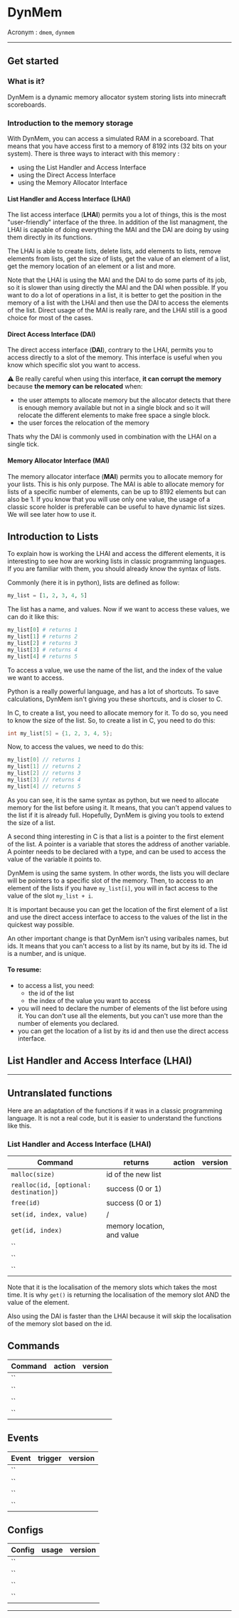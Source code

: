 # DynMem

Acronym : `dmem`, `dynmem`

---

## Get started


### What is it?
DynMem is a dynamic memory allocator system storing lists into minecraft scoreboards. 


### Introduction to the memory storage

With DynMem, you can access a simulated RAM in a scoreboard. That means that you have access first to a memory of 8192 ints (32 bits on your system). There is three ways to interact with this memory :
- using the List Handler and Access Interface
- using the Direct Access Interface
- using the Memory Allocator Interface

#### List Handler and Access Interface (LHAI)

The list access interface (**LHAI**) permits you a lot of things, this is the most "user-friendly" interface of the three. In addition of the list managment, the LHAI is capable of doing everything the MAI and the DAI are doing by using them directly in its functions.

The LHAI is able to create lists, delete lists, add elements to lists, remove elements from lists, get the size of lists, get the value of an element of a list, get the memory location of an element or a list and more.

Note that the LHAI is using the MAI and the DAI to do some parts of its job, so it is slower than using directly the MAI and the DAI when possible. If you want to do a lot of operations in a list, it is better to get the position in the memory of a list with the LHAI and then use the DAI to access the elements of the list. Direct usage of the MAI is really rare, and the LHAI still is a good choice for most of the cases.


#### Direct Access Interface (DAI)

The direct access interface (**DAI**), contrary to the LHAI, permits you to access directly to a slot of the memory. This interface is useful when you know which specific slot you want to access. 

⚠️ Be really careful when using this interface, **it can corrupt the memory** because **the memory can be relocated** when:
- the user attempts to allocate memory but the allocator detects that there is enough memory available but not in a single block and so it will relocate the different elements to make free space a single block.
- the user forces the relocation of the memory

Thats why the DAI is commonly used in combination with the LHAI on a single tick.


#### Memory Allocator Interface (MAI)

The memory allocator interface (**MAI**) permits you to allocate memory for your lists. This is his only purpose. The MAI is able to allocate memory for lists of a specific number of elements, can be up to 8192 elements but can also be 1. If you know that you will use only one value, the usage of a classic score holder is preferable can be useful to have dynamic list sizes. We will see later how to use it.


## Introduction to Lists

To explain how is working the LHAI and access the different elements, it is interesting to see how are working lists in classic programming languages. If you are familiar with them, you should already know the syntax of lists.

Commonly (here it is in python), lists are defined as follow:
```python
my_list = [1, 2, 3, 4, 5]
```
The list has a name, and values. Now if we want to access these values, we can do it like this:
```python
my_list[0] # returns 1
my_list[1] # returns 2
my_list[2] # returns 3
my_list[3] # returns 4
my_list[4] # returns 5
```
To access a value, we use the name of the list, and the index of the value we want to access.

Python is a really powerful language, and has a lot of shortcuts. To save calculations, DynMem isn't giving you these shortcuts, and is closer to C.

In C, to create a list, you need to allocate memory for it. To do so, you need to know the size of the list. So, to create a list in C, you need to do this:
```c
int my_list[5] = {1, 2, 3, 4, 5};
```
Now, to access the values, we need to do this:
```c
my_list[0] // returns 1
my_list[1] // returns 2
my_list[2] // returns 3
my_list[3] // returns 4
my_list[4] // returns 5
```
As you can see, it is the same syntax as python, but we need to allocate memory for the list before using it. It means, that you can't append values to the list if it is already full. Hopefully, DynMem is giving you tools to extend the size of a list.

A second thing interesting in C is that a list is a pointer to the first element of the list. A pointer is a variable that stores the address of another variable. A pointer needs to be declared with a type, and can be used to access the value of the variable it points to.

DynMem is using the same system. In other words, the lists you will declare will be pointers to a specific slot of the memory. Then, to access to an element of the lists if you have `my_list[i]`, you will in fact access to the value of the slot `my_list + i`. 

It is important because you can get the location of the first element of a list and use the direct access interface to access to the values of the list in the quickest way possible.

An other important change is that DynMem isn't using varibales names, but ids. It means that you can't access to a list by its name, but by its id. The id is a number, and is unique.

#### To resume:
- to access a list, you need:
    - the id of the list
    - the index of the value you want to access
- you will need to declare the number of elements of the list before using it. You can don't use all the elements, but you can't use more than the number of elements you declared.
- you can get the location of a list by its id and then use the direct access interface.

## List Handler and Access Interface (LHAI)




---
## Untranslated functions
Here are an adaptation of the functions if it was in a classic programming language. It is not a real code, but it is easier to understand the functions like this.

### List Handler and Access Interface (LHAI)
| Command | returns | action | version |
|--|--|--|--|
| `malloc(size)` | id of the new list |  |  |
| `realloc(id, [optional: destination])` | success (0 or 1) |  |  |
| `free(id)` | success (0 or 1) |  |  |
| `set(id, index, value)` | / |  |  |
| `get(id, index)` | memory location, and value |  |  |
| `` |  |  |  |
| `` |  |  |  |
| `` |  |  |  |

Note that it is the localisation of the memory slots which takes the most time. It is why `get()` is returning the localisation of the memory slot AND the value of the element.

Also using the DAI is faster than the LHAI because it will skip the localisation of the memory slot based on the id.


## Commands

| Command | action | version |
|--|--|--|
| `` |  |  |
| `` |  |  |
| `` |  |  |
| `` |  |  |


## Events

| Event | trigger | version |
|--|--|--|
| `` |  |  |
| `` |  |  |
| `` |  |  |
| `` |  |  |


## Configs

| Config | usage | version |
|--|--|--|
| `` |  |  |
| `` |  |  |
| `` |  |  |
| `` |  |  |

---